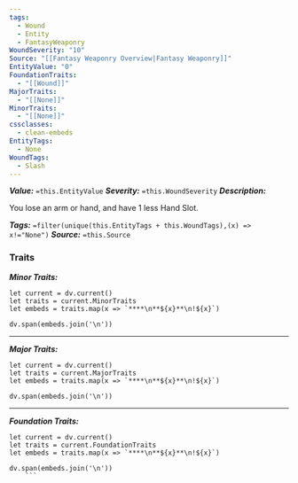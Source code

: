 ```yaml
---
tags:
  - Wound
  - Entity
  - FantasyWeaponry
WoundSeverity: "10"
Source: "[[Fantasy Weaponry Overview|Fantasy Weaponry]]"
EntityValue: "0"
FoundationTraits:
  - "[[Wound]]"
MajorTraits:
  - "[[None]]"
MinorTraits:
  - "[[None]]"
cssclasses:
  - clean-embeds
EntityTags:
  - None
WoundTags:
  - Slash
---
```

***Value:*** `=this.EntityValue`
***Severity:*** `=this.WoundSeverity`
***Description:***

You lose an arm or hand, and have 1 less Hand Slot.

***Tags:*** `=filter(unique(this.EntityTags + this.WoundTags),(x) => x!="None")`
***Source:*** `=this.Source`
### Traits

***Minor Traits:***
```dataviewjs
let current = dv.current()
let traits = current.MinorTraits
let embeds = traits.map(x => `****\n**${x}**\n!${x}`)

dv.span(embeds.join('\n'))
```
****

***Major Traits:***
```dataviewjs
let current = dv.current()
let traits = current.MajorTraits
let embeds = traits.map(x => `****\n**${x}**\n!${x}`)

dv.span(embeds.join('\n'))
```
****

***Foundation Traits:***
```dataviewjs
let current = dv.current()
let traits = current.FoundationTraits
let embeds = traits.map(x => `****\n**${x}**\n!${x}`)

dv.span(embeds.join('\n'))
	```
		